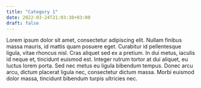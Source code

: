 ```yaml
---
title: "Category 1"
date: 2022-03-24T21:03:38+03:00
draft: false
---
```


Lorem ipsum dolor sit amet, consectetur adipiscing elit. Nullam finibus massa mauris, id mattis quam posuere eget. Curabitur id pellentesque ligula, vitae rhoncus nisl. Cras aliquet sed ex a pretium. In dui metus, iaculis id neque et, tincidunt euismod est. Integer rutrum tortor at dui aliquet, eu luctus lorem porta. Sed nec metus eu ligula bibendum tempus. Donec arcu arcu, dictum placerat ligula nec, consectetur dictum massa. Morbi euismod dolor massa, tincidunt bibendum turpis ultricies nec.
